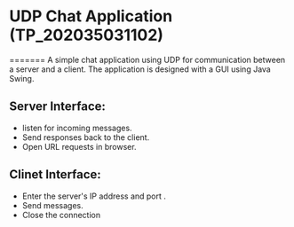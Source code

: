 # UDP Chat Application (TP_202035031102)
=======
A simple chat application using UDP for communication between a server and a client.
The application is designed with a GUI using Java Swing.
## Server Interface:
-  listen for incoming messages.
- Send responses back to the client.
- Open URL requests in browser.

## Clinet Interface:
- Enter the server's IP address and port .
- Send messages.
- Close the connection
